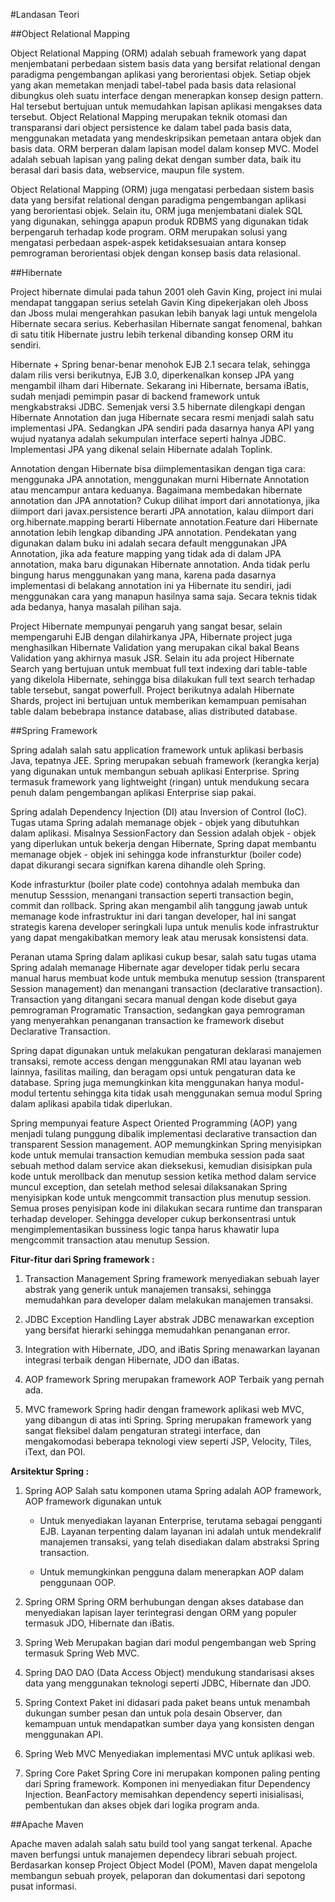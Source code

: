 #Landasan Teori

##Object Relational Mapping

Object Relational Mapping (ORM) adalah sebuah framework yang dapat menjembatani perbedaan sistem basis data yang bersifat relational dengan paradigma pengembangan aplikasi yang berorientasi objek. Setiap objek yang akan memetakan menjadi tabel-tabel pada basis data relasional dibungkus oleh suatu interface dengan menerapkan konsep design pattern. Hal tersebut bertujuan untuk memudahkan lapisan aplikasi mengakses data tersebut. Object Relational Mapping merupakan teknik otomasi dan transparansi dari object persistence ke dalam tabel pada basis data, menggunakan metadata yang mendeskripsikan pemetaan antara objek dan basis data. ORM berperan dalam lapisan model dalam konsep MVC. Model adalah sebuah lapisan yang paling dekat dengan sumber data, baik itu berasal dari basis data, webservice, maupun file system.

Object Relational Mapping (ORM) juga mengatasi perbedaan sistem basis data yang bersifat relational dengan paradigma pengembangan aplikasi yang berorientasi objek. Selain itu, ORM juga menjembatani dialek SQL yang digunakan, sehingga apapun produk RDBMS yang digunakan tidak berpengaruh terhadap kode program. ORM merupakan solusi yang mengatasi perbedaan aspek-aspek ketidaksesuaian antara konsep pemrograman berorientasi objek dengan konsep basis data relasional.

##Hibernate

Project hibernate dimulai pada tahun 2001 oleh Gavin King, project ini mulai mendapat tanggapan serius setelah Gavin King dipekerjakan oleh Jboss dan Jboss mulai mengerahkan pasukan lebih banyak lagi untuk mengelola Hibernate secara serius. Keberhasilan Hibernate sangat fenomenal, bahkan di satu titik Hibernate justru lebih terkenal dibanding konsep ORM itu sendiri.

Hibernate + Spring benar-benar menohok EJB 2.1 secara telak, sehingga dalam rilis versi berikutnya, EJB 3.0, diperkenalkan konsep JPA yang mengambil ilham dari Hibernate. Sekarang ini Hibernate, bersama iBatis, sudah menjadi pemimpin pasar di backend framework untuk mengkabstraksi JDBC. Semenjak versi 3.5 hibernate dilengkapi dengan Hibernate Annotation dan juga Hibernate secara resmi menjadi salah satu implementasi JPA. Sedangkan JPA sendiri pada dasarnya hanya API yang wujud nyatanya adalah sekumpulan interface seperti halnya JDBC. Implementasi JPA yang dikenal selain Hibernate adalah Toplink.

Annotation dengan Hibernate bisa diimplementasikan dengan tiga cara: menggunaka JPA annotation, menggunakan murni Hibernate Annotation atau mencampur antara keduanya. Bagaimana membedakan hibernate annotation dan JPA annotation? Cukup dilihat import dari annotationya, jika diimport dari javax.persistence berarti JPA annotation, kalau diimport dari org.hibernate.mapping berarti Hibernate annotation.Feature dari Hibernate annotation lebih lengkap dibanding JPA annotation. Pendekatan yang digunakan dalam buku ini adalah secara default menggunakan JPA Annotation, jika ada feature mapping yang tidak ada di dalam JPA annotation, maka baru digunakan Hibernate annotation. Anda tidak perlu bingung harus menggunakan yang mana, karena pada dasarnya implementasi di belakang annotation ini ya Hibernate itu sendiri, jadi menggunakan cara yang manapun
hasilnya sama saja. Secara teknis tidak ada bedanya, hanya masalah pilihan saja.

Project Hibernate mempunyai pengaruh yang sangat besar, selain mempengaruhi EJB dengan dilahirkanya JPA, Hibernate project juga menghasilkan Hibernate Validation yang merupakan cikal bakal Beans Validation yang akhirnya masuk JSR. Selain itu ada project Hibernate Search yang bertujuan untuk membuat full text indexing dari table-table yang dikelola Hibernate, sehingga bisa dilakukan full text search terhadap table tersebut, sangat powerfull. Project berikutnya adalah Hibernate Shards, project ini bertujuan untuk memberikan kemampuan
pemisahan table dalam bebebrapa instance database, alias distributed database.

##Spring Framework

Spring adalah salah satu application framework untuk aplikasi berbasis Java, tepatnya JEE. Spring merupakan sebuah framework (kerangka kerja) yang digunakan untuk membangun sebuah aplikasi Enterprise. Spring termasuk framework yang lightweight (ringan) untuk mendukung secara penuh dalam pengembangan aplikasi Enterprise siap pakai.

Spring adalah Dependency Injection (DI) atau Inversion of Control (IoC). Tugas utama Spring adalah memanage objek - objek yang dibutuhkan dalam aplikasi. Misalnya SessionFactory dan Session adalah objek - objek yang diperlukan untuk bekerja dengan Hibernate, Spring dapat membantu memanage objek - objek ini sehingga kode infransturktur (boiler code) dapat dikurangi secara signifkan karena dihandle oleh Spring.

Kode infrasturktur (boiler plate code) contohnya adalah membuka dan menutup Sesssion, menangani transaction seperti transaction begin, commit dan rollback. Spring akan mengambil alih tanggung jawab untuk memanage kode infrastruktur ini dari tangan developer, hal ini sangat strategis karena developer seringkali lupa untuk menulis kode infrastruktur yang dapat mengakibatkan memory leak atau merusak konsistensi data.

Peranan utama Spring dalam aplikasi cukup besar, salah satu tugas utama Spring adalah memanage Hibernate agar developer tidak perlu secara manual harus membuat kode untuk membuka menutup session (transparent Session management) dan menangani transaction (declarative transaction). Transaction yang ditangani secara manual dengan kode disebut gaya pemrograman Programatic Transaction, sedangkan gaya pemrograman yang menyerahkan penanganan transaction ke framework disebut Declarative Transaction.

Spring dapat digunakan untuk melakukan pengaturan deklarasi manajemen transaksi, remote access dengan menggunakan RMI atau layanan web lainnya, fasilitas mailing, dan beragam opsi untuk pengaturan data ke database. Spring juga memungkinkan kita menggunakan hanya modul-modul tertentu sehingga kita tidak usah menggunakan semua modul Spring dalam aplikasi apabila tidak diperlukan.

Spring mempunyai feature Aspect Oriented Programming (AOP) yang menjadi tulang punggung dibalik implementasi declarative transaction dan transparent Session management. AOP memungkinkan Spring menyisipkan kode untuk memulai transaction kemudian membuka session pada saat sebuah method dalam service akan dieksekusi, kemudian disisipkan pula kode untuk merollback dan menutup session ketika method dalam service muncul exception, dan setelah method selesai dilaksanakan Spring menyisipkan kode untuk mengcommit transaction plus menutup session. Semua proses penyisipan kode ini dilakukan secara runtime dan transparan terhadap developer. Sehingga developer cukup berkonsentrasi untuk mengimplementasikan bussiness logic tanpa harus khawatir lupa mengcommit transaction atau menutup Session.

**Fitur-fitur dari Spring framework :**

1. Transaction Management
  Spring framework menyediakan sebuah layer abstrak yang generik untuk manajemen transaksi, sehingga memudahkan para developer dalam melakukan manajemen transaksi.

2. JDBC Exception Handling
  Layer abstrak JDBC menawarkan exception yang bersifat hierarki sehingga memudahkan penanganan error.

3. Integration with Hibernate, JDO, and iBatis
  Spring menawarkan layanan integrasi terbaik dengan Hibernate, JDO dan iBatas.

4. AOP framework
  Spring merupakan framework AOP Terbaik yang pernah ada.

5. MVC framework
  Spring hadir dengan framework aplikasi web MVC, yang dibangun di atas inti Spring. Spring merupakan framework yang sangat fleksibel dalam pengaturan strategi interface, dan mengakomodasi beberapa teknologi view seperti JSP, Velocity, Tiles, iText, dan POI.

**Arsitektur Spring :**

1. Spring AOP
  Salah satu komponen utama Spring adalah AOP framework, AOP framework digunakan untuk

    * Untuk menyediakan layanan Enterprise, terutama sebagai pengganti EJB. Layanan terpenting dalam layanan            ini adalah untuk mendekralif manajemen transaksi, yang telah disediakan dalam abstraksi Spring  transaction.
    
    * Untuk memungkinkan pengguna dalam menerapkan AOP dalam penggunaan OOP.

2. Spring ORM
  Spring ORM berhubungan dengan akses database dan menyediakan lapisan layer terintegrasi dengan ORM yang populer termasuk JDO, Hibernate dan iBatis.

3. Spring Web
  Merupakan bagian dari modul pengembangan web Spring termasuk Spring Web MVC.

4. Spring DAO
  DAO (Data Access Object) mendukung standarisasi akses data yang menggunakan teknologi seperti JDBC, Hibernate dan JDO.

5. Spring Context
  Paket ini didasari pada paket beans untuk menambah dukungan sumber pesan dan untuk pola desain Observer, dan kemampuan untuk mendapatkan sumber daya yang konsisten dengan menggunakan API.

6. Spring Web MVC
  Menyediakan implementasi MVC untuk aplikasi web.

7. Spring Core
  Paket Spring Core ini merupakan komponen paling penting dari Spring framework. Komponen ini menyediakan fitur Dependency Injection. BeanFactory memisahkan dependency seperti inisialisasi, pembentukan dan akses objek dari logika program anda.

##Apache Maven

Apache maven adalah salah satu build tool yang sangat terkenal. Apache maven berfungsi untuk manajemen dependecy librari sebuah project. Berdasarkan konsep Project Object Model (POM), Maven dapat mengelola membangun sebuah proyek, pelaporan dan dokumentasi dari sepotong pusat informasi.